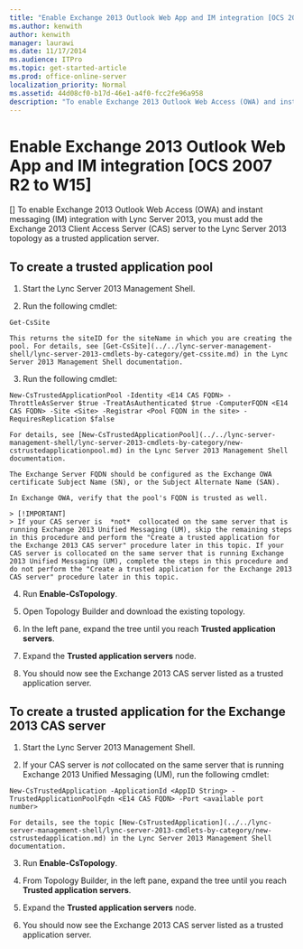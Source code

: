 ```yaml
---
title: "Enable Exchange 2013 Outlook Web App and IM integration [OCS 2007 R2 to W15]"
ms.author: kenwith
author: kenwith
manager: laurawi
ms.date: 11/17/2014
ms.audience: ITPro
ms.topic: get-started-article
ms.prod: office-online-server
localization_priority: Normal
ms.assetid: 44d08cf0-b17d-46e1-a4f0-fcc2fe96a958
description: "To enable Exchange 2013 Outlook Web Access (OWA) and instant messaging (IM) integration with Lync Server 2013, you must add the Exchange 2013 Client Access Server (CAS) server to the Lync Server 2013 topology as a trusted application server."
---
```


# Enable Exchange 2013 Outlook Web App and IM integration [OCS 2007 R2 to W15]
[]
To enable Exchange 2013 Outlook Web Access (OWA) and instant messaging (IM) integration with Lync Server 2013, you must add the Exchange 2013 Client Access Server (CAS) server to the Lync Server 2013 topology as a trusted application server.
  
## To create a trusted application pool

1. Start the Lync Server 2013 Management Shell. 
    
2. Run the following cmdlet:
    
  ```
  Get-CsSite
  ```

    This returns the siteID for the siteName in which you are creating the pool. For details, see [Get-CsSite](../../lync-server-management-shell/lync-server-2013-cmdlets-by-category/get-cssite.md) in the Lync Server 2013 Management Shell documentation. 
    
3. Run the following cmdlet:
    
  ```
  New-CsTrustedApplicationPool -Identity <E14 CAS FQDN> -ThrottleAsServer $true -TreatAsAuthenticated $true -ComputerFQDN <E14 CAS FQDN> -Site <Site> -Registrar <Pool FQDN in the site> -RequiresReplication $false
  ```

    For details, see [New-CsTrustedApplicationPool](../../lync-server-management-shell/lync-server-2013-cmdlets-by-category/new-cstrustedapplicationpool.md) in the Lync Server 2013 Management Shell documentation. 
    
    The Exchange Server FQDN should be configured as the Exchange OWA certificate Subject Name (SN), or the Subject Alternate Name (SAN).
    
    In Exchange OWA, verify that the pool's FQDN is trusted as well. 
    
    > [!IMPORTANT]
    > If your CAS server is  *not*  collocated on the same server that is running Exchange 2013 Unified Messaging (UM), skip the remaining steps in this procedure and perform the "Create a trusted application for the Exchange 2013 CAS server" procedure later in this topic. If your CAS server is collocated on the same server that is running Exchange 2013 Unified Messaging (UM), complete the steps in this procedure and do not perform the "Create a trusted application for the Exchange 2013 CAS server" procedure later in this topic. 
  
4. Run **Enable-CsTopology**.
    
5. Open Topology Builder and download the existing topology.
    
6. In the left pane, expand the tree until you reach **Trusted application servers**.
    
7. Expand the **Trusted application servers** node. 
    
8. You should now see the Exchange 2013 CAS server listed as a trusted application server.
    
## To create a trusted application for the Exchange 2013 CAS server

1. Start the Lync Server 2013 Management Shell. 
    
2. If your CAS server is  *not*  collocated on the same server that is running Exchange 2013 Unified Messaging (UM), run the following cmdlet: 
    
  ```
  New-CsTrustedApplication -ApplicationId <AppID String> -TrustedApplicationPoolFqdn <E14 CAS FQDN> -Port <available port number>
  ```

    For details, see the topic [New-CsTrustedApplication](../../lync-server-management-shell/lync-server-2013-cmdlets-by-category/new-cstrustedapplication.md) in the Lync Server 2013 Management Shell documentation. 
    
3. Run **Enable-CsTopology**.
    
4. From Topology Builder, in the left pane, expand the tree until you reach **Trusted application servers**.
    
5. Expand the **Trusted application servers** node. 
    
6. You should now see the Exchange 2013 CAS server listed as a trusted application server.
    

